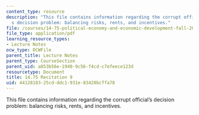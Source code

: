 ```yaml
---
content_type: resource
description: "This file contains information regarding the corrupt official\u2019\
  s decision problem: balancing risks, rents, and incentives."
file: /courses/14-75-political-economy-and-economic-development-fall-2012/4412818325cdddc1931e83420bcffa78_MIT14_75F12_Recitation9.pdf
file_type: application/pdf
learning_resource_types:
- Lecture Notes
ocw_type: OCWFile
parent_title: Lecture Notes
parent_type: CourseSection
parent_uid: a853b56e-1940-9c56-f4cd-c7efeece123d
resourcetype: Document
title: 14.75 Recitation 9
uid: 44128183-25cd-ddc1-931e-83420bcffa78
---
```

This file contains information regarding the corrupt official’s decision problem: balancing risks, rents, and incentives.


